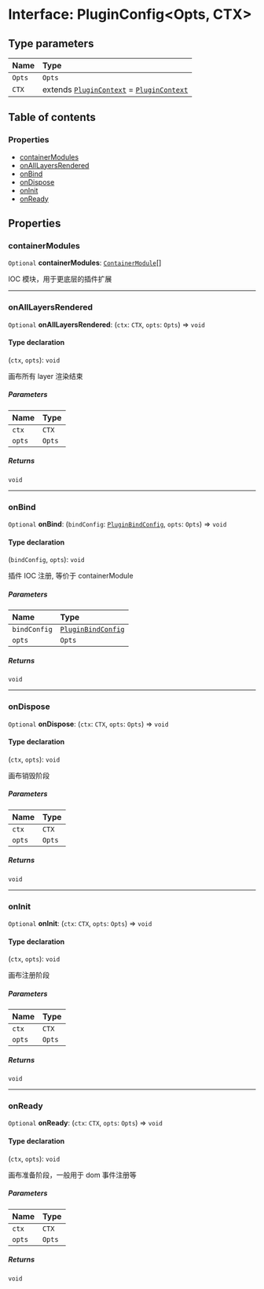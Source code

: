 # Interface: PluginConfig\<Opts, CTX>

## Type parameters

| Name | Type |
| :------ | :------ |
| `Opts` | `Opts` |
| `CTX` | extends [`PluginContext`](/auto-docs/fixed-layout-editor/variables/PluginContext-1.md) = [`PluginContext`](/auto-docs/fixed-layout-editor/variables/PluginContext-1.md) |

## Table of contents

### Properties

* [containerModules](/auto-docs/fixed-layout-editor/interfaces/PluginConfig.md#containermodules)
* [onAllLayersRendered](/auto-docs/fixed-layout-editor/interfaces/PluginConfig.md#onalllayersrendered)
* [onBind](/auto-docs/fixed-layout-editor/interfaces/PluginConfig.md#onbind)
* [onDispose](/auto-docs/fixed-layout-editor/interfaces/PluginConfig.md#ondispose)
* [onInit](/auto-docs/fixed-layout-editor/interfaces/PluginConfig.md#oninit)
* [onReady](/auto-docs/fixed-layout-editor/interfaces/PluginConfig.md#onready)

## Properties

### containerModules

`Optional` **containerModules**: [`ContainerModule`](/auto-docs/fixed-layout-editor/interfaces/interfaces.ContainerModule.md)\[]

IOC 模块，用于更底层的插件扩展

***

### onAllLayersRendered

`Optional` **onAllLayersRendered**: (`ctx`: `CTX`, `opts`: `Opts`) => `void`

#### Type declaration

(`ctx`, `opts`): `void`

画布所有 layer 渲染结束

##### Parameters

| Name | Type |
| :------ | :------ |
| `ctx` | `CTX` |
| `opts` | `Opts` |

##### Returns

`void`

***

### onBind

`Optional` **onBind**: (`bindConfig`: [`PluginBindConfig`](/auto-docs/fixed-layout-editor/interfaces/PluginBindConfig.md), `opts`: `Opts`) => `void`

#### Type declaration

(`bindConfig`, `opts`): `void`

插件 IOC 注册, 等价于 containerModule

##### Parameters

| Name | Type |
| :------ | :------ |
| `bindConfig` | [`PluginBindConfig`](/auto-docs/fixed-layout-editor/interfaces/PluginBindConfig.md) |
| `opts` | `Opts` |

##### Returns

`void`

***

### onDispose

`Optional` **onDispose**: (`ctx`: `CTX`, `opts`: `Opts`) => `void`

#### Type declaration

(`ctx`, `opts`): `void`

画布销毁阶段

##### Parameters

| Name | Type |
| :------ | :------ |
| `ctx` | `CTX` |
| `opts` | `Opts` |

##### Returns

`void`

***

### onInit

`Optional` **onInit**: (`ctx`: `CTX`, `opts`: `Opts`) => `void`

#### Type declaration

(`ctx`, `opts`): `void`

画布注册阶段

##### Parameters

| Name | Type |
| :------ | :------ |
| `ctx` | `CTX` |
| `opts` | `Opts` |

##### Returns

`void`

***

### onReady

`Optional` **onReady**: (`ctx`: `CTX`, `opts`: `Opts`) => `void`

#### Type declaration

(`ctx`, `opts`): `void`

画布准备阶段，一般用于 dom 事件注册等

##### Parameters

| Name | Type |
| :------ | :------ |
| `ctx` | `CTX` |
| `opts` | `Opts` |

##### Returns

`void`
